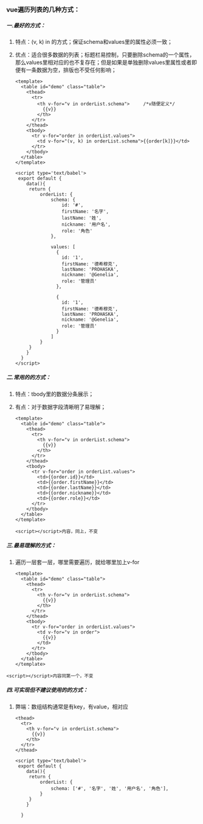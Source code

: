 ### vue遍历列表的几种方式：

##### 一.最好的方式：
1. 特点：(v, k) in 的方式；保证schema和values里的属性必须一致；
2. 优点：适合很多数据的列表；标题栏易控制，只要删除schema的一个属性，那么values里相对应的也不复存在；但是如果是单独删除values里属性或者即便有一条数据为空，排版也不受任何影响；

    ```
    <template>
      <table id="demo" class="table">
        <thead>
          <tr>
            <th v-for="v in orderList.schema">     /*v随便定义*/
              {{v}}
            </th>
          </tr>
        </thead>
        <tbody>
          <tr v-for="order in orderList.values">
            <td v-for="(v, k) in orderList.schema">{{order[k]}}</td>
          </tr>
        </tbody>
      </table>
    </template>
    ```

    ```
    <script type='text/babel'>
     export default {
        data(){
         return {
             orderList: {
                 schema: {
                     id: '#',
                     firstName: '名字',
                     lastName: '姓',
                     nickname: '用户名',
                     role: '角色'
                 },

                 values: [
                   {
                     id: '1',
                     firstName: '德希穆克',
                     lastName: 'PROHASKA',
                     nickname: '@Genelia',
                     role: '管理员'
                   },

                   {
                     id: '1',
                     firstName: '德希穆克',
                     lastName: 'PROHASKA',
                     nickname: '@Genelia',
                     role: '管理员'
                   }
                 ]
             }
         }
        }
      }
    </script>
    ```

##### 二.常用的的方式：
1. 特点：tbody里的数据分条展示；
2. 有点：对于数据字段清晰明了易理解；

    ```
    <template>
      <table id="demo" class="table">
        <thead>
          <tr>
            <th v-for="v in orderList.schema">
              {{v}}
            </th>
          </tr>
        </thead>
        <tbody>
          <tr v-for="order in orderList.values">
            <td>{{order.id}}</td>
            <td>{{order.firstName}}</td>
            <td>{{order.lastName}}</td>
            <td>{{order.nickname}}</td>
            <td>{{order.role}}</td>
          </tr>
        </tbody>
      </table>
    </template>
    ```

    ```
    <script></script>内容，同上，不变
    ```

##### 三.最易理解的方式：
1. 遍历一层套一层，哪里需要遍历，就给哪里加上v-for

    ```
    <template>
      <table id="demo" class="table">
        <thead>
          <tr>
            <th v-for="v in orderList.schema">
              {{v}}
            </th>
          </tr>
        </thead>
        <tbody>
          <tr v-for="order in orderList.values">
            <td v-for="v in order">
              {{v}}
            </td>
          </tr>
        </tbody>
      </table>
    </template>
    ```

```
<script></script>内容同第一个，不变
```

##### 四.可实现但不建议使用的的方式：
1. 弊端：数组结构通常是有key，有value，相对应

    ```
    <thead>
      <tr>
        <th v-for="v in orderList.schema">
          {{v}}
        </th>
      </tr>
    </thead>
    ```

    ```
    <script type='text/babel'>
     export default {
        data(){
         return {
             orderList: {
                 schema: ['#', '名字', '姓', '用户名', '角色'],
             }
         }
        }

      }
    ```
